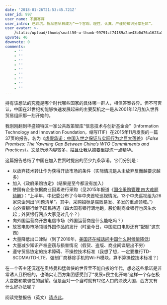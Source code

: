```yaml
---
date: '2018-01-26T21:53:45.721Z'
user_id: 997
user_name: 不勝寒蟬
user_intro: 已弃坑。祝品葱早日成为“一个客观、理性、认真、严谨的知识分享社区”。
user_avatar: >-
    /static/upload/thumb/small50-u-thumb-99791cf74189a2ae43b0d76a1623a3636acb1b07d47.png
upvote: 46
downvote: 0
comments:
    - ''
    - ''
    - ''
    - ''
    - ''
    - ''
    - ''
    - ''
    - ''
---
```


持有该想法的究竟是哪个时代哪些国家的具体哪一群人，相信答案各异。但不可否认，中国在21世纪初能够快速发展起来的主要契机之一是从2001年12月加入世界贸易组织那一刻开始的。

我刚刚翻到华盛顿特区一家公共政策智库“信息技术与创新基金会”（Information Technology and Innovation Foundation，缩写ITIF）在2015年11月发表的一篇37页的报告，名为《[虚假承诺：中国入世之保证与实际行为之巨大落差](https://itif.org/publications/2015/09/17/false-promises-yawning-gap-between-china%E2%80%99s-wto-commitments-and-practices)》（*False Promises: The Yawning Gap Between China’s WTO Commitments and Practices*）。文章所涉内容较多，姑且让我从摘要里提炼一点精华。

这篇报告总结了中国在加入世贸时提出的至少九条承诺。它们分别是：

*   以放弃技术转让作为获得开放市场的条件（实际情况是从未放弃反而越要求越多）
*   加入《政府采购协定》（结果是至今都没有加入）
*   使国有企业依据商业因素进行采购（见2015年报道《[国企采购管理 四大难题待解](http://www.ccgp.gov.cn/dfcg/llsw/201508/t20150824_5755867.htm)》：“上半年，中纪委公布了今年中央首轮巡视情况，13个中央巡视组为26家央企列出“问题清单”。其中，采购招标是腐败易发、多发的重点领域。”）
*   向外资银行给予国民待遇（四大国有银行满地跑，股份制商业银行也风生水起；外资银行网点大家见过几个？）
*   向外国运营商开放电信市场（外国运营商是什么能吃吗？）
*   放宽电影市场领域外国作品的发行（时至今日，中国进口电影还有“配额”这东西）
*   大量降低出口津贴（到了2016年，[美国还在喊话问中国什么时候能降低](http://www.businessinsider.com/r-us-says-china-to-end-export-subsidies-in-seven-sectors-2016-4)）
*   大量减少知识产权盗窃与损害情况（假货、盗版、商业间谍层出不穷）
*   遵守贸易协定的技术障碍、不操控技术标准（我想了想，一定要推行TD-SCDMA/TD-LTE、强制厂商移除手机的Wi-Fi模块，算不算操控技术标准？）

在一个答主还沉迷在奥特曼和猛兽侠的世界里不能自拔的年代，想必这些承诺是非常诱人且积极的，也确实让西方集团感受到了“发展=民主化开端”这样一个存在极大变数和欺骗性的展望。但是面对一个当时就有12亿人口的泱泱大国，西方又有什么好办法呢？

阅读完整报告（英文）[请点此](http://www2.itif.org/2015-false-promises-china.pdf?_ga=2.13062647.131095306.1517003149-1276415551.1517003149)。
